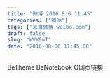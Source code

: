 ```yaml
---
title: "微博 2016.8.6 11:45"
categories: ["嘀咕"]
tags: ["来自微博 weibo.com"]
draft: false
slug: "WVX9wT"
date: "2016-08-06 11:45:00"
---
```


<p>BeTheme BeNotebook O网页链接 ​​​​</p>
